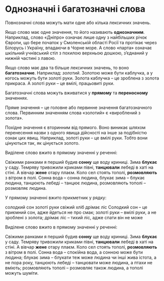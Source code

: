 # Однозначнi i багатозначнi слова

Повнозначнi слова можуть мати одне або кiлька лексичних значень.

Якщо слово має одне значення, то його називають **однозначним**.
Наприклад, слово «Днiпро» означає лише одну з найбiльших рiчок Європи, що бере початок у Смоленськiй областi Росiї та протiкає через Бiлорусь i Україну, впадаючи в Чорне море. А слово «парта» означає шкiльний учнiвський стiл з похилою верхньою дошкою, з’єднаний у нижнiй частинi з лавою.

<div class="space">Якщо слово має два та бiльше лексичних значень, то воно <b>багатозначне</b>. Наприклад: <i>золотий</i>. Золотою може бути каблучка, а у когось можуть бути золотi руки. Золота каблучка – це зроблена з золота прикраса. А золотi руки – це вмiлi, працьовитi руки.</div>

Багатозначнi слова можуть вживатися у **прямому** та **переносному** значеннях.

Пряме значення – це головне або первинне значення багатозначного
слова. Первинним значенням слова «золотий» є «вироблений з золота».

Похiдне значення є вторинним вiд прямого. Воно виникає шляхом
перенесення назви з одного явища дiйсностi на iнше за подiбнiстю ознак цих явищ. Наприклад, золотi руки – це вмiлi руки. Тобто вони цiнуються так, як цiнується золото.





<quiz correctLabel="correct" incorrectLabel="incorrect" checkLabel="check">
    <question text="">
        <p>Виділене слово вжито в прямому значенні у реченні:</p>
        <answer>Свiжими ранками я перший будив <b>сонну</b> ще воду криницi.</answer>
        <answer>Зима <b>блукає</b> у саду.</answer>
        <answer>Темряву тривожили криками півні, <b>танцювали</b> лебеді в хаті на стіні.</answer>
        <answer correct>А вівчар <b>жене</b> отару плаєм.</answer>
        <answer>Коло сел стоять тополi, <b>розмовляють</b> з вiтром в полi.</answer>
        <explanation>
    Сонна вода – сонна людина, блукає зима – блукає людина, танцюють лебеді – танцює людина, розмовляють тополі – розмовляє людина.
    </explanation>
    </question>
</quiz>


<quiz correctLabel="correct" incorrectLabel="incorrect" checkLabel="check">
    <question text="">
        <p>У прямому значенні вжито прикметник у рядку:</p>
        <answer>солодкий сон</answer>
        <answer>золоті руки</answer>
        <answer correct>свіжий хліб</answer>
        <answer>дрімає ліс</answer>
        <explanation>
    Cолодкий сон – це приємний сон, адже йдеться не про смак; золоті руки – вмілі руки, а не зроблені з золота; дрімає ліс – тихий ліс, адже спати він не може
    </explanation>
    </question>
</quiz>



<quiz correctLabel="correct" incorrectLabel="incorrect" checkLabel="check">
    <question text="">
        <p>Виділене слово вжито в прямому значенні у реченні:</p>
        <answer>Свiжими ранками я перший будив <b>сонну</b> ще воду криницi.</answer>
        <answer>Зима <b>блукає</b> у саду.</answer>
        <answer>Темряву тривожили криками півні, <b>танцювали</b> лебеді в хаті на стіні.</answer>
        <answer correct>А вівчар <b>жене</b> отару плаєм. </answer>
         <answer>Коло сел стоять тополi, <b>розмовляють</b> з вiтром в полi. </answer>
        <explanation>
    Сонна вода – спокійна вода, а сонною може бути людина; блукає зима – блукати теж може людина чи інші жива істота, а не пора року, танцюють лебеді – танцювати може людина, а птахи не вміють; розмовляють тополі – розмовляє також людина, а тополі можуть шуміти.
    </explanation>
    </question>
</quiz>